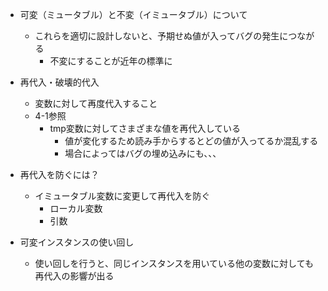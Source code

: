 - 可変（ミュータブル）と不変（イミュータブル）について
  - これらを適切に設計しないと、予期せぬ値が入ってバグの発生につながる
    - 不変にすることが近年の標準に
- 再代入・破壊的代入
  - 変数に対して再度代入すること
  - 4-1参照
    - tmp変数に対してさまざまな値を再代入している
      - 値が変化するため読み手からするとどの値が入ってるか混乱する
      - 場合によってはバグの埋め込みにも、、、

- 再代入を防ぐには？
  - イミュータブル変数に変更して再代入を防ぐ
    - ローカル変数
    - 引数
- 可変インスタンスの使い回し
  - 使い回しを行うと、同じインスタンスを用いている他の変数に対しても再代入の影響が出る
